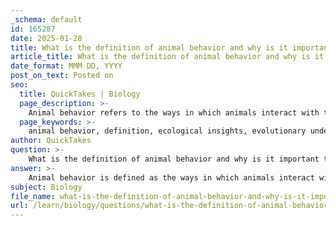 ```yaml
---
_schema: default
id: 165287
date: 2025-01-28
title: What is the definition of animal behavior and why is it important to study?
article_title: What is the definition of animal behavior and why is it important to study?
date_format: MMM DD, YYYY
post_on_text: Posted on
seo:
  title: QuickTakes | Biology
  page_description: >-
    Animal behavior refers to the ways in which animals interact with their environment and each other. Studying it is crucial for understanding ecology, evolution, conservation strategies, and behavioral mechanisms.
  page_keywords: >-
    animal behavior, definition, ecological insights, evolutionary understanding, conservation, Tinbergen's Four Questions, cultural transmission, learning, predator-prey relationships, mating rituals
author: QuickTakes
question: >-
    What is the definition of animal behavior and why is it important to study?
answer: >-
    Animal behavior is defined as the ways in which animals interact with their environment, other organisms, and themselves. This encompasses a wide range of activities, including feeding, mating, parenting, communication, and social interactions. \n\nStudying animal behavior is important for several reasons:\n\n1. **Ecological Insights**: Understanding how animals behave helps us comprehend ecological dynamics, such as predator-prey relationships, competition, and symbiosis. For instance, the behavior of predators can influence the population dynamics of prey species, which in turn affects the entire ecosystem.\n\n2. **Evolutionary Understanding**: Animal behavior is crucial for studying evolutionary processes. By examining behaviors, researchers can gain insights into natural selection and how certain traits may enhance survival and reproductive success. For example, mating rituals can reveal information about sexual selection and species evolution.\n\n3. **Conservation Efforts**: Knowledge of animal behavior is essential for effective conservation strategies. Understanding the behaviors of endangered species can inform habitat preservation, breeding programs, and reintroduction efforts.\n\n4. **Framework for Study**: The study of animal behavior is often guided by Tinbergen’s Four Questions, which provide a comprehensive framework:\n   - **Causation**: What mechanisms cause the behavior?\n   - **Development**: How does the behavior develop over an individual's lifetime?\n   - **Function**: What is the purpose of the behavior in terms of survival and reproduction?\n   - **Evolution**: How has the behavior evolved over time?\n\n5. **Cultural Transmission and Learning**: Studying animal behavior also encompasses learning and cultural transmission, which are vital for understanding how behaviors are acquired and passed on within populations, particularly in social species.\n\nIn summary, the study of animal behavior is integral to understanding ecological and evolutionary processes, informing conservation efforts, and providing a framework for scientific inquiry into the mechanisms and functions of behavior.
subject: Biology
file_name: what-is-the-definition-of-animal-behavior-and-why-is-it-important-to-study.md
url: /learn/biology/questions/what-is-the-definition-of-animal-behavior-and-why-is-it-important-to-study
---
```


&nbsp;